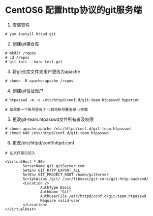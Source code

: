# CentOS6 配置http协议的git服务端

1.  安装软件

```
# yum install httpd git
```

2. 创建git裸仓库

```
# mkdir /repos
# cd /repos
# git init --bare test.git
```

3. 将git仓库文件夹用户更改为apache

```
# chown -R apache:apache /repos
```

4. 创建git验证账户

```
# htpasswd -m -c /etc/httpd/conf.d/git-team.htpasswd hyperion

# 如果第一个账号里有了-c其他账号要去掉-c参数
```

5. 更改git-team.htpasswd文件所有者及权限

```
# chown apache:apache /etc/httpd/conf.d/git-team.htpasswd
# chmod 640 /etc/httpd/conf.d/git-team.htpasswd
```

6.  更改/etc/httpd/conf/httpd.conf

```
# 在文件最后加入

<VirtualHost *:80>
        ServerName git.gitServer.com
        SetEnv GIT_HTTP_EXPORT_ALL
        SetEnv GIT_PROJECT_ROOT /home/gitServer
        ScriptAlias /git/ /usr/libexec/git-core/git-http-backend/
        <Location />
                AuthType Basic
                AuthName "Git"
                AuthUserFile /etc/httpd/conf.d/git-team.htpasswd
                Require valid-user
        </Location>
</VirtualHost>
```
